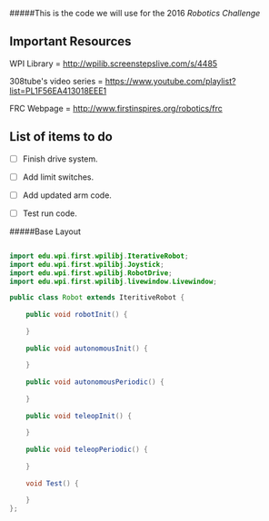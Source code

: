 #####This is the code we will use for the 2016 *Robotics Challenge*

Important Resources
-------------------

WPI Library = http://wpilib.screenstepslive.com/s/4485

308tube's video series = https://www.youtube.com/playlist?list=PL1F56EA413018EEE1

FRC Webpage = http://www.firstinspires.org/robotics/frc

List of items to do
-------------------

- [ ] Finish drive system.
- [ ] Add limit switches.
- [ ] Add updated arm code.
- [ ] Test run code.


#####Base Layout
```java

import edu.wpi.first.wpilibj.IterativeRobot;
import edu.wpi.first.wpilibj.Joystick;
import edu.wpi.first.wpilibj.RobotDrive;
import edu.wpi.first.wpilibj.livewindow.Livewindow;

public class Robot extends IteritiveRobot {
	
	public void robotInit() {
		
	}
	
	public void autonomousInit() {
		
	}
	
	public void autonomousPeriodic() {
		
	}
	
	public void teleopInit() {
		
	}
	
	public void teleopPeriodic() {
		
	}
	
	void Test() {
		
	}
};
```
